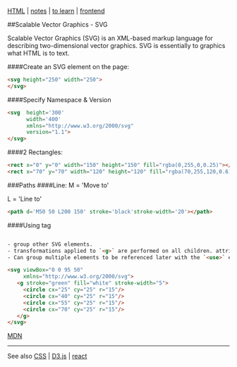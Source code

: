 [HTML](HTML.md) | [notes](../notes.md) | [to learn](../toLearn.md) | [frontend](../frontend.md)

##Scalable Vector Graphics - SVG

Scalable Vector Graphics (SVG) is an XML-based markup language for describing two-dimensional vector graphics. SVG is essentially to graphics what HTML is to text.

####Create an SVG element on the page:
```HTML
<svg height="250" width="250">
</svg>
```
####Specify Namespace & Version
```HTML
<svg  height='300'
      width='400'
      xmlns="http://www.w3.org/2000/svg"
      version="1.1">
</svg>
```


####2 Rectangles:
```HTML
<rect x="0" y="0" width="150" height="150" fill="rgba(0,255,0,0.25)"></rect>
<rect x="70" y="70" width="120" height="120" fill="rgba(70,255,120,0.6)"></rect>
```

###Paths
####Line:
M = 'Move to'

L = 'Line to'

```HTML
<path d='M50 50 L200 150' stroke='black'stroke-width='20'></path>
```

####Using <g> tag
```HTML

- group other SVG elements.
- transformations applied to `<g>` are performed on all children. attributes will be inherited
- Can group multiple elements to be referenced later with the `<use>` element.

<svg viewBox="0 0 95 50"
     xmlns="http://www.w3.org/2000/svg">
   <g stroke="green" fill="white" stroke-width="5">
     <circle cx="25" cy="25" r="15"/>
     <circle cx="40" cy="25" r="15"/>
     <circle cx="55" cy="25" r="15"/>
     <circle cx="70" cy="25" r="15"/>
   </g>
</svg>
```

[MDN](https://developer.mozilla.org/en-US/docs/Web/SVG/Element/g)


---

See also [CSS](../CSS/CSS.md) | [D3.js](../javascript/d3.md) | [react](../react/react.md)

